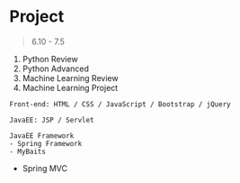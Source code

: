 # Project

> 6.10 - 7.5

1. Python Review
2. Python Advanced
3. Machine Learning Review
4. Machine Learning Project

```
Front-end: HTML / CSS / JavaScript / Bootstrap / jQuery

JavaEE: JSP / Servlet

JavaEE Framework
- Spring Framework
- MyBaits
```
- Spring MVC


